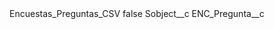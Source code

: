 <?xml version="1.0" encoding="UTF-8"?>
<CustomMetadata xmlns="http://soap.sforce.com/2006/04/metadata" xmlns:xsi="http://www.w3.org/2001/XMLSchema-instance" xmlns:xsd="http://www.w3.org/2001/XMLSchema">
    <label>Encuestas_Preguntas_CSV</label>
    <protected>false</protected>
    <values>
        <field>Sobject__c</field>
        <value xsi:type="xsd:string">ENC_Pregunta__c</value>
    </values>
</CustomMetadata>
